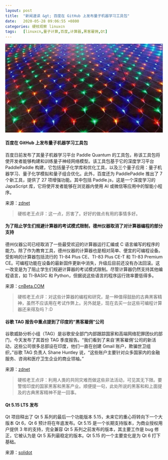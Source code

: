 ```yaml
---
layout: post
title:	"新闻速读 &gt; 百度在 GitHub 上发布量子机器学习工具包"
date:	2020-05-28 09:06:55 +0800 
categories:	硬核观察 linuxcn 
tags:	[linuxcn,量子计算,百度,计算器,黑客雇佣,Qt]
---
```



![](/Asserts/Images/album/202005/28/090628ii0nnvjv07jjzk3s.jpg)


#### 百度在 GitHub 上发布量子机器学习工具包


百度日前发布了其量子机器学习平台 Paddle Quantum 的工具包，称该工具包将使开发者能够构建和训练量子神经网络模型。该工具包基于它的深度学习平台 PaddlePaddle 构建，它包括量子化学库和优化工具，以及三个量子应用：量子机器学习、量子化学模拟和量子组合优化。此外，百度还为 PaddlePaddle 推出了 7 个新工具，提供了 27 项增强功能。其中包括 Paddle.js，这是一个深度学习的 JapaScript 库，它将使开发者能够在浏览器内使用 AI 或微信等应用中的智能小程序。


来源：[zdnet](https://www.zdnet.com/article/baidu-releases-quantum-machine-learning-toolkit-on-github/)



> 
> 硬核老王点评：这一点，厉害了。好好的做点有用的事情多好。
> 
> 
> 


#### 为了阻止学生们规避计算器的考试模式限制，德州仪器取消了对计算器编程的部分支持


德州仪器公司已经取消了一些最受欢迎的计算器运行汇编或 C 语言编写的程序的能力。除了作为教育工具，德州仪器的计算器也是相对简单、便宜的可编程设备。受影响的计算器包括流行的 TI-84 Plus CE、TI-83 Plus CE-T 和 TI-83 Premium CE。可编程功能在设备的最新固件更新中消失，升级后目前还没有办法回滚。这一改变是为了阻止学生们规避计算器的考试模式限制。尽管计算器仍然支持其他编程语言，如 TI-BASIC 和 Python，但据说这些语言的程序运行效率要低得多。


来源：[cnBeta.COM](https://www.cnbeta.com/articles/tech/984039.htm)



> 
> 硬核老王点评：对这些计算器的编程和研究，是一种值得鼓励的古典黑客精神，虽然不应该用在考试作弊上。另外就是，现在去买一台这些可编程计算器还来得及吗？:D
> 
> 
> 


#### 谷歌 TAG 报告中重点提到了印度的“黑客雇佣”公司


谷歌威胁分析小组（TAG）是谷歌安全部门内部跟踪国家和高端网络犯罪团伙的部门，今天发布了其首份 TAG 季度报告。“我们看到了来自‘黑客雇佣’公司的新活动，这些公司很多总部设在印度，他们一直在创建 Gmail 账户，欺骗世卫组织，”谷歌 TAG 负责人 Shane Huntley 说，“这些账户主要针对众多国家内的金融服务、咨询和医疗卫生企业的商业领袖。”


来源：[zdnet](https://www.zdnet.com/article/google-highlights-indian-hack-for-hire-companies-in-new-tag-report/)



> 
> 硬核老王点评：利用人类的共同灾难而做这些非法活动，可见其无下限。要警惕印度的国家黑客和黑客产业。顺便提一句，此处所说的黑客和和上面提及的古典黑客精神不是一回事。
> 
> 
> 


#### Qt 5.15 LTS 发布


Qt 项目释出了 Qt 5 系列的最后一个功能版本 5.15，未来它的重心将转向下一个大版本 Qt 6，Qt 6 预计将在年底发布。Qt 5.15 是一个长期支持版本，为商业授权用户提供 3 年的支持，完全兼容 Qt 5 系列之前发布的版本，其主要工作是 bug 修正，它被认为是 Qt 5 系列最稳定的版本。Qt 5.15 的一个主要变化是为 Qt 6 打下基础。


来源：[solidot](https://www.solidot.org/story?sid=64481)
